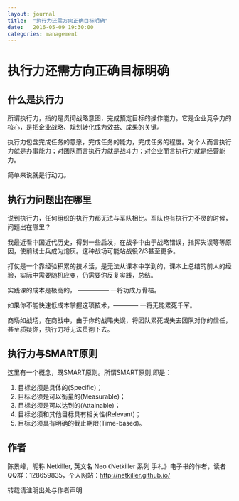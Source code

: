 ```yaml
---
layout: journal
title:  "执行力还需方向正确目标明确"
date:   2016-05-09 19:30:00
categories: management
---
```


执行力还需方向正确目标明确
=====

什么是执行力
-----
所谓执行力，指的是贯彻战略意图，完成预定目标的操作能力。它是企业竞争力的核心，是把企业战略、规划转化成为效益、成果的关键。

执行力包含完成任务的意愿，完成任务的能力，完成任务的程度。对个人而言执行力就是办事能力；对团队而言执行力就是战斗力；对企业而言执行力就是经营能力。

简单来说就是行动力。

执行力问题出在哪里
-----

说到执行力，任何组织的执行力都无法与军队相比。军队也有执行力不灵的时候，问题出在哪里？

我最近看中国近代历史，得到一些启发，在战争中由于战略错误，指挥失误等等原因，使前线士兵成为炮灰。这种战场可能站战役2/3甚至更多。

打仗是一个靠经验积累的技术活，是无法从课本中学到的，课本上总结的前人的经验，实际中需要随机应变，仍需要你反复实践，总结。

实践课的成本是极高的， —————  一将功成万骨枯。

如果你不能快速低成本掌握这项技术，————  一将无能累死千军。

商场如战场，在商战中，由于你的战略失误，将团队累死或失去团队对你的信任，甚至质疑你，执行力将无法贯彻下去。


执行力与SMART原则
-----
这里有一个概念，既SMART原则。所谓SMART原则,即是：

1. 目标必须是具体的(Specific)；
1. 目标必须是可以衡量的(Measurable)；
1. 目标必须是可以达到的(Attainable)；
1. 目标必须和其他目标具有相关性(Relevant)；
1. 目标必须具有明确的截止期限(Time-based)。

作者
----- 
陈景峰，昵称 Netkiller, 英文名 Neo 《Netkiller 系列 手札》电子书的作者，读者QQ群：128659835，个人网站：http://netkiller.github.io/

转载请注明出处与作者声明





